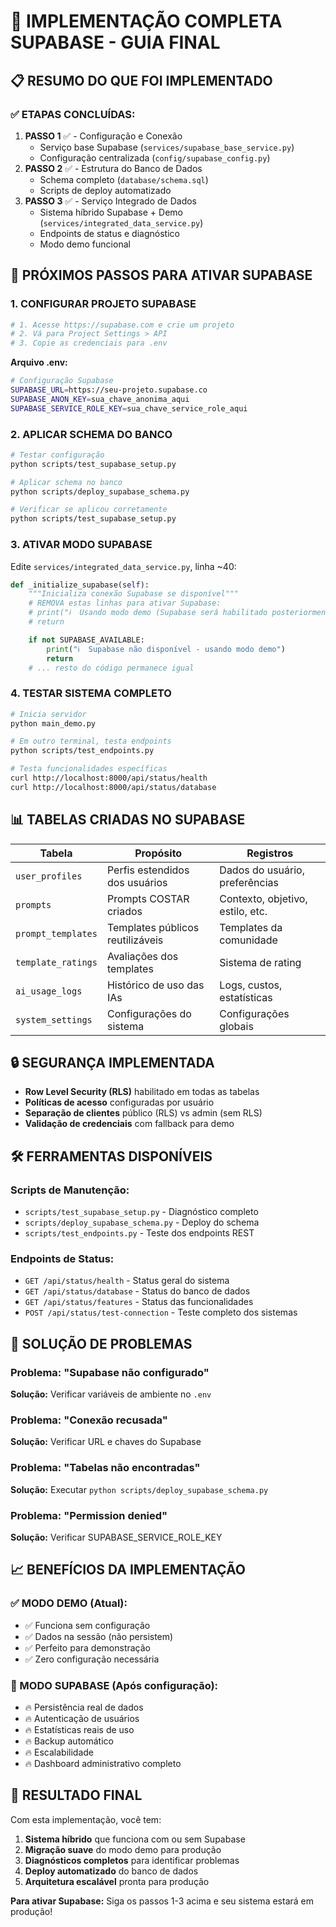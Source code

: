 # 🚀 IMPLEMENTAÇÃO COMPLETA SUPABASE - GUIA FINAL

## 📋 RESUMO DO QUE FOI IMPLEMENTADO

### ✅ ETAPAS CONCLUÍDAS:

1. **PASSO 1** ✅ - Configuração e Conexão
   - Serviço base Supabase (`services/supabase_base_service.py`)
   - Configuração centralizada (`config/supabase_config.py`)
2. **PASSO 2** ✅ - Estrutura do Banco de Dados
   - Schema completo (`database/schema.sql`)
   - Scripts de deploy automatizado
3. **PASSO 3** ✅ - Serviço Integrado de Dados
   - Sistema híbrido Supabase + Demo (`services/integrated_data_service.py`)
   - Endpoints de status e diagnóstico
   - Modo demo funcional

## 🎯 PRÓXIMOS PASSOS PARA ATIVAR SUPABASE

### 1. CONFIGURAR PROJETO SUPABASE

```bash
# 1. Acesse https://supabase.com e crie um projeto
# 2. Vá para Project Settings > API
# 3. Copie as credenciais para .env
```

**Arquivo .env:**

```bash
# Configuração Supabase
SUPABASE_URL=https://seu-projeto.supabase.co
SUPABASE_ANON_KEY=sua_chave_anonima_aqui
SUPABASE_SERVICE_ROLE_KEY=sua_chave_service_role_aqui
```

### 2. APLICAR SCHEMA DO BANCO

```bash
# Testar configuração
python scripts/test_supabase_setup.py

# Aplicar schema no banco
python scripts/deploy_supabase_schema.py

# Verificar se aplicou corretamente
python scripts/test_supabase_setup.py
```

### 3. ATIVAR MODO SUPABASE

Edite `services/integrated_data_service.py`, linha ~40:

```python
def _initialize_supabase(self):
    """Inicializa conexão Supabase se disponível"""
    # REMOVA estas linhas para ativar Supabase:
    # print("ℹ️  Usando modo demo (Supabase será habilitado posteriormente)")
    # return

    if not SUPABASE_AVAILABLE:
        print("ℹ️  Supabase não disponível - usando modo demo")
        return
    # ... resto do código permanece igual
```

### 4. TESTAR SISTEMA COMPLETO

```bash
# Inicia servidor
python main_demo.py

# Em outro terminal, testa endpoints
python scripts/test_endpoints.py

# Testa funcionalidades específicas
curl http://localhost:8000/api/status/health
curl http://localhost:8000/api/status/database
```

## 📊 TABELAS CRIADAS NO SUPABASE

| Tabela             | Propósito                        | Registros                        |
| ------------------ | -------------------------------- | -------------------------------- |
| `user_profiles`    | Perfis estendidos dos usuários   | Dados do usuário, preferências   |
| `prompts`          | Prompts COSTAR criados           | Contexto, objetivo, estilo, etc. |
| `prompt_templates` | Templates públicos reutilizáveis | Templates da comunidade          |
| `template_ratings` | Avaliações dos templates         | Sistema de rating                |
| `ai_usage_logs`    | Histórico de uso das IAs         | Logs, custos, estatísticas       |
| `system_settings`  | Configurações do sistema         | Configurações globais            |

## 🔒 SEGURANÇA IMPLEMENTADA

- **Row Level Security (RLS)** habilitado em todas as tabelas
- **Políticas de acesso** configuradas por usuário
- **Separação de clientes** público (RLS) vs admin (sem RLS)
- **Validação de credenciais** com fallback para demo

## 🛠️ FERRAMENTAS DISPONÍVEIS

### Scripts de Manutenção:

- `scripts/test_supabase_setup.py` - Diagnóstico completo
- `scripts/deploy_supabase_schema.py` - Deploy do schema
- `scripts/test_endpoints.py` - Teste dos endpoints REST

### Endpoints de Status:

- `GET /api/status/health` - Status geral do sistema
- `GET /api/status/database` - Status do banco de dados
- `GET /api/status/features` - Status das funcionalidades
- `POST /api/status/test-connection` - Teste completo dos sistemas

## 🚨 SOLUÇÃO DE PROBLEMAS

### Problema: "Supabase não configurado"

**Solução:** Verificar variáveis de ambiente no `.env`

### Problema: "Conexão recusada"

**Solução:** Verificar URL e chaves do Supabase

### Problema: "Tabelas não encontradas"

**Solução:** Executar `python scripts/deploy_supabase_schema.py`

### Problema: "Permission denied"

**Solução:** Verificar SUPABASE_SERVICE_ROLE_KEY

## 📈 BENEFÍCIOS DA IMPLEMENTAÇÃO

### ✅ MODO DEMO (Atual):

- ✅ Funciona sem configuração
- ✅ Dados na sessão (não persistem)
- ✅ Perfeito para demonstração
- ✅ Zero configuração necessária

### 🚀 MODO SUPABASE (Após configuração):

- 🔥 Persistência real de dados
- 🔥 Autenticação de usuários
- 🔥 Estatísticas reais de uso
- 🔥 Backup automático
- 🔥 Escalabilidade
- 🔥 Dashboard administrativo completo

## 🎉 RESULTADO FINAL

Com esta implementação, você tem:

1. **Sistema híbrido** que funciona com ou sem Supabase
2. **Migração suave** do modo demo para produção
3. **Diagnósticos completos** para identificar problemas
4. **Deploy automatizado** do banco de dados
5. **Arquitetura escalável** pronta para produção

**Para ativar Supabase:** Siga os passos 1-3 acima e seu sistema estará em produção!
